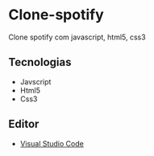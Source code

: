 # Clone-spotify
Clone spotify com javascript, html5, css3
## Tecnologias
- Javscript
- Html5
- Css3
## Editor
- [Visual Studio Code](https://code.visualstudio.com "VSCode")
